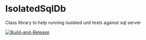 # IsolatedSqlDb
Class library to help running isolated unit tests against sql server

[![Build-and-Release](https://github.com/Erwinvandervalk/IsolatedSqlDb/actions/workflows/release.yml/badge.svg)](https://github.com/Erwinvandervalk/IsolatedSqlDb/actions/workflows/release.yml)